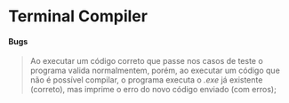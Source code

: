 # Terminal Compiler

#### Bugs
> Ao executar um código correto que passe nos casos de teste o programa valida normalmentem, porém, ao executar um código que não é possível compilar, o programa executa o *.exe* já existente (correto), mas imprime o erro do novo código enviado (com erros);
